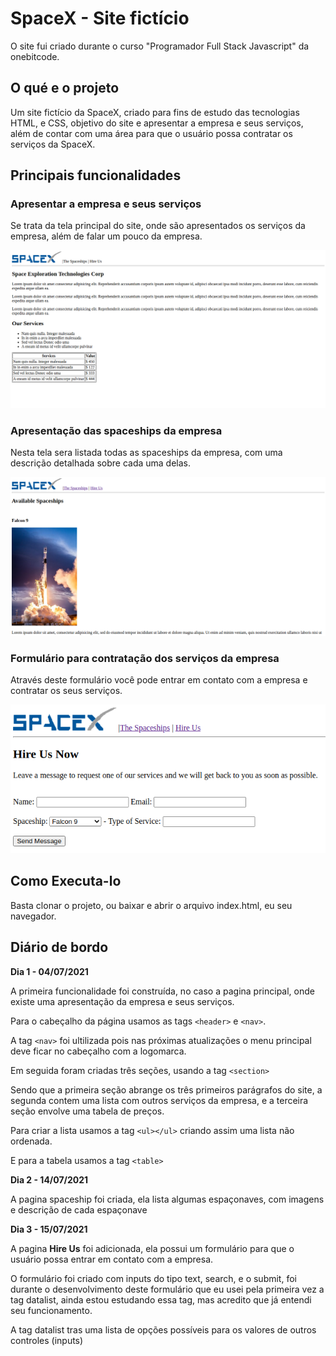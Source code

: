 # SpaceX - Site fictício

O site fui criado durante o curso "Programador Full Stack Javascript" da onebitcode.

## O qué e o projeto
Um site fictício da SpaceX, criado para fins de estudo das tecnologias HTML, e CSS, objetivo do site e apresentar a empresa e seus serviços, além de contar com uma área para que o usuário possa contratar os serviços da SpaceX.

## Principais funcionalidades

### Apresentar a empresa e seus serviços
Se trata da tela principal do site, onde são apresentados os serviços da empresa, além de falar um pouco da empresa.

![siteSpaceX](Imagens/siteSpaceXpaginaPrincipal.png)

### Apresentação das spaceships da empresa
Nesta tela sera listada todas as spaceships da empresa, com uma descrição detalhada sobre cada uma delas.

![spaceships](Imagens/spaceships.png)

### Formulário para contratação dos serviços da empresa
Através deste formulário você pode entrar em contato com a empresa e contratar os seus serviços.

![hire_us](Imagens/hire_us.png)

## Como Executa-lo

Basta clonar o projeto, ou baixar e abrir o arquivo index.html, eu seu navegador.

## Diário de bordo

**Dia 1 - 04/07/2021**

A primeira funcionalidade foi construída, no caso a pagina principal, onde existe uma apresentação da empresa e seus serviços.

Para o cabeçalho da página usamos as tags `<header>` e `<nav>`.

A tag `<nav>` foi ultilizada pois nas próximas atualizações o menu principal deve ficar no cabeçalho com a logomarca.

Em seguida foram criadas três seções, usando a tag `<section>`

Sendo que a primeira seção abrange os três primeiros parágrafos do site, a segunda contem uma lista com outros serviços da empresa, e a terceira seção envolve uma tabela de preços.

Para criar a lista usamos a tag `<ul></ul>` criando assim uma lista não ordenada.

E para a tabela usamos a tag `<table>`

**Dia 2 - 14/07/2021**

A pagina spaceship foi criada, ela lista algumas espaçonaves, com imagens e descrição de cada espaçonave

**Dia 3 - 15/07/2021**

A pagina **Hire Us** foi adicionada, ela possui um formulário para que o usuário possa entrar em contato com a empresa.

O formulário foi criado com inputs do tipo text, search, e o submit, foi durante o desenvolvimento deste formulário que eu usei pela primeira vez a tag datalist, ainda estou estudando essa tag, mas acredito que já entendi seu funcionamento.

A tag datalist tras uma lista de opções possíveis para os valores de outros controles (inputs)
